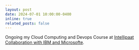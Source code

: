 ```yaml
---
layout: post
date: 2024-07-01 10:00:00-0400
inline: true
related_posts: false
---
```


Ongoing my Cloud Computing and Devops Course at [Intellipaat Collaboration with IBM and Microsofte](https://intellipaat.com/).
